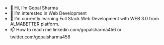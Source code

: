 - 👋 Hi, I’m Gopal Sharma
- 👀 I’m interested in Web Development
- 🌱 I’m currently learning Full Stack Web Development with WEB 3.0 from ALMABETTER platform.
- 📫 How to reach me linkedin.com/gopalsharma456 or twitter.com/gopalsharma456
